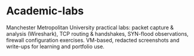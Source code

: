 # Academic-labs
Manchester Metropolitan University practical labs: packet capture & analysis (Wireshark), TCP routing & handshakes, SYN-flood observations, firewall configuration exercises. VM-based, redacted screenshots and write-ups for learning and portfolio use.
